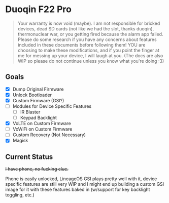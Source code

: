 # Duoqin F22 Pro

> Your warranty is now void (maybe). I am not responsible for bricked devices, dead SD cards (not like we had the slot, thanks duoqin), thermonuclear war, or you getting fired because the alarm app failed. Please do some research if you have any concerns about features included in these documents before following them! YOU are choosing to make these modifications, and if you point the finger at me for messing up your device, I will laugh at you. (The docs are also WIP so please do not continue unless you know what you're doing :3)

## Goals

- [x] Dump Original Firmware
- [x] Unlock Bootloader
- [x] Custom Firmware (GSI?)
- [ ] Modules for Device Specific Features
  - [ ] IR Blaster
  - [ ] Keypad Backlight
- [x] VoLTE on Custom Firmware
- [ ] VoWiFi on Custom Firmware
- [ ] Custom Recovery (Not Necessary)
- [x] Magisk

## Current Status

~~I have phone, no fucking clue.~~

Phone is easily unlocked, LineageOS GSI plays pretty well with it, device specific features are still very WIP and I might end up building a custom GSI image for it with these features baked in (w/support for key backlight toggling, etc.)
